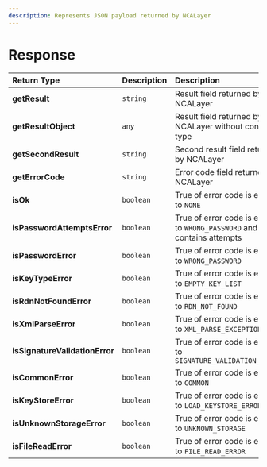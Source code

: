 ```yaml
---
description: Represents JSON payload returned by NCALayer
---
```


# Response

| Return Type | Description | Description |
| :--- | :--- | :--- |
| **getResult** | `string` | Result field returned by NCALayer |
| **getResultObject** | `any` | Result field returned by NCALayer without concrete type |
| **getSecondResult** | `string` | Second result field returned by NCALayer |
| **getErrorCode** | `string` | Error code field returned by NCALayer |
| **isOk** | `boolean` | True of error code is equal to `NONE` |
| **isPasswordAttemptsError** | `boolean` | True of error code is equal to `WRONG_PASSWORD` and result contains attempts |
| **isPasswordError** | `boolean` | True of error code is equal to `WRONG_PASSWORD` |
| **isKeyTypeError** | `boolean` | True of error code is equal to `EMPTY_KEY_LIST` |
| **isRdnNotFoundError** | `boolean` | True of error code is equal to `RDN_NOT_FOUND` |
| **isXmlParseError** | `boolean` | True of error code is equal to `XML_PARSE_EXCEPTION` |
| **isSignatureValidationError** | `boolean` | True of error code is equal to `SIGNATURE_VALIDATION_ERROR` |
| **isCommonError** | `boolean` | True of error code is equal to `COMMON` |
| **isKeyStoreError** | `boolean` | True of error code is equal to `LOAD_KEYSTORE_ERROR` |
| **isUnknownStorageError** | `boolean` | True of error code is equal to `UNKNOWN_STORAGE` |
| **isFileReadError** | `boolean` | True of error code is equal to `FILE_READ_ERROR` |



